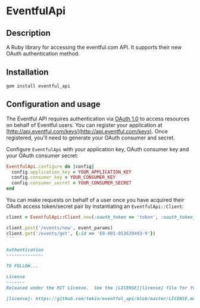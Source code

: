 EventfulApi
===========

Description
-----------

A Ruby library for accessing the eventful.com API. It supports
their new OAuth authentication method.

Installation
------------
    gem install eventful_api

Configuration and usage
----------------------

The Eventful API requires authentication via [OAuth 1.0](http://tools.ietf.org/html/rfc5849) to access resources on
behalf of Eventful users. You can register your application at
[http://api.eventful.com/keys](http://api.eventful.com/keys). Once registered, you'll need to generate your
OAuth consumer and secret.

Configure `EventfulApi` with your application key, OAuth consumer key and your
OAuth consumer secret:

```ruby
EventfulApi.configure do |config|
  config.application_key = YOUR_APPLICATION_KEY
  config.consumer_key = YOUR_CONSUMER_KEY
  config.consumer_secret = YOUR_CONSUMER_SECRET
end
```

You can make requests on behalf of a user once you have acquired their OAuth
access token/secret pair by instantiating an `EventfulApi::Client`:

````ruby
client = EventfulApi::Client.new(:oauth_token => 'token', :oauth_token_secret => 'token secret')

client.post('/events/new', event_params)
client.get('/events/get', {:id => 'E0-001-053639493-9'})
```

Authentication
--------------

TO FOLLOW...

License
-------
Released under the MIT License.  See the [LICENSE][license] file for further details.

[license]: https://github.com/tekin/eventful_api/blob/master/LICENSE.md
